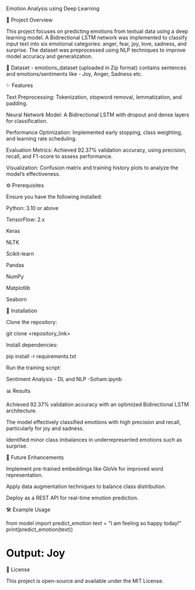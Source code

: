 Emotion Analysis using Deep Learning

📌 Project Overview

This project focuses on predicting emotions from textual data using a deep learning model. A Bidirectional LSTM network was implemented to classify input text into six emotional categories: anger, fear, joy, love, sadness, and surprise. The dataset was preprocessed using NLP techniques to improve model accuracy and generalization.

📌 Dataset - emotions_dataset (uploaded in Zip format) contains sentences and emotions/sentiments like - Joy, Anger, Sadness etc.

✨ Features

Text Preprocessing: Tokenization, stopword removal, lemmatization, and padding.

Neural Network Model: A Bidirectional LSTM with dropout and dense layers for classification.

Performance Optimization: Implemented early stopping, class weighting, and learning rate scheduling.

Evaluation Metrics: Achieved 92.37% validation accuracy, using precision, recall, and F1-score to assess performance.

Visualization: Confusion matrix and training history plots to analyze the model’s effectiveness.

⚙️ Prerequisites

Ensure you have the following installed:

Python: 3.10 or above

TensorFlow: 2.x

Keras

NLTK

Scikit-learn

Pandas

NumPy

Matplotlib

Seaborn

🚀 Installation

Clone the repository:

git clone <repository_link>

Install dependencies:

pip install -r requirements.txt

Run the training script:

Sentiment Analysis - DL and NLP -Soham.ipynb

📊 Results

Achieved 92.37% validation accuracy with an optimized Bidirectional LSTM architecture.

The model effectively classified emotions with high precision and recall, particularly for joy and sadness.

Identified minor class imbalances in underrepresented emotions such as surprise.

🔮 Future Enhancements

Implement pre-trained embeddings like GloVe for improved word representation.

Apply data augmentation techniques to balance class distribution.

Deploy as a REST API for real-time emotion prediction.

🛠 Example Usage

from model import predict_emotion
text = "I am feeling so happy today!"
print(predict_emotion(text))
# Output: Joy

📜 License

This project is open-source and available under the MIT License.

